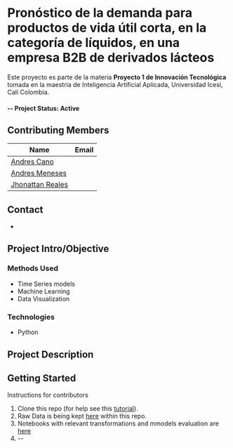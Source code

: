# Pronóstico de la demanda para productos de vida útil corta, en la categoría de líquidos, en una empresa B2B de derivados lácteos
Este proyecto es parte de la materia **Proyecto 1 de Innovación Tecnológica** tomada en la maestria de Inteligencia Artificial Aplicada, Universidad Icesi, Cali Colombia. 

#### -- Project Status: Active

## Contributing Members

|Name     |  Email   | 
|---------|-----------------|
|[Andres Cano](https://github.com/Can0land)|      |
|[Andres Meneses](https://github.com/a785496) |       |
|[Jhonattan Reales](https://github.com/JhonattanReales21) |       |

## Contact
* 


## Project Intro/Objective


### Methods Used
* Time Series models
* Machine Learning
* Data Visualization

### Technologies
* Python

## Project Description


## Getting Started
Instructions for contributors
1. Clone this repo (for help see this [tutorial](https://help.github.com/articles/cloning-a-repository/)).
2. Raw Data is being kept [here](https://github.com/JhonattanReales21/innv_tec_1_icesi/tree/main/data) within this repo.    
3. Notebooks with relevant transformations and mmodels evaluation are [here](https://github.com/JhonattanReales21/innv_tec_1_icesi/tree/main/notebooks)
4. --

